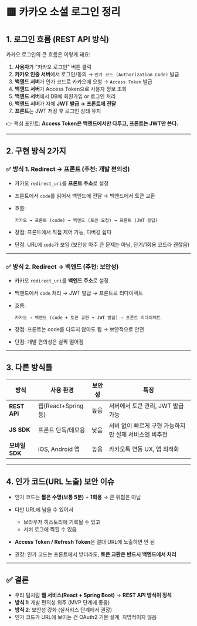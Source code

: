 
# 🟨 카카오 소셜 로그인 정리

## 1. 로그인 흐름 (REST API 방식)

카카오 로그인의 큰 흐름은 이렇게 돼요:

1. **사용자**가 "카카오 로그인" 버튼 클릭
2. **카카오 인증 서버**에서 로그인/동의 → `인가 코드 (Authorization Code)` 발급
3. **백엔드 서버**가 인가 코드로 카카오에 요청 → `Access Token` 발급
4. **백엔드 서버**가 Access Token으로 사용자 정보 조회
5. **백엔드 서버**에서 DB에 회원가입 or 로그인 처리
6. **백엔드 서버**가 자체 **JWT 발급 → 프론트에 전달**
7. **프론트**는 JWT 저장 후 로그인 상태 유지

👉 핵심 포인트: **Access Token은 백엔드에서만 다루고, 프론트는 JWT만 쓴다.**

---

## 2. 구현 방식 2가지

### ✅ 방식 1. Redirect → 프론트 (추천: 개발 편의성)

* 카카오 `redirect_uri`를 **프론트 주소**로 설정
* 프론트에서 `code`를 읽어서 백엔드에 전달 → 백엔드에서 토큰 교환
* 흐름:

  ```
  카카오 → 프론트 (code) → 백엔드 (토큰 요청) → 프론트 (JWT 응답)
  ```
* 장점: 프론트에서 직접 제어 가능, 디버깅 쉽다
* 단점: URL에 `code`가 보임 (보안상 아주 큰 문제는 아님, 단기/1회용 코드라 괜찮음)

---

### ✅ 방식 2. Redirect → 백엔드 (추천: 보안성)

* 카카오 `redirect_uri`를 **백엔드 주소**로 설정
* 백엔드에서 `code` 처리 → JWT 발급 → 프론트로 리다이렉트
* 흐름:

  ```
  카카오 → 백엔드 (code + 토큰 교환 + JWT 발급) → 프론트 리다이렉트
  ```
* 장점: 프론트는 code를 다루지 않아도 됨 → 보안적으로 안전
* 단점: 개발 편의성은 살짝 떨어짐

---

## 3. 다른 방식들

| 방식           | 사용 환경             | 보안성 | 특징                             |
| ------------ | ----------------- | --- | ------------------------------ |
| **REST API** | 웹(React+Spring 등) | 높음  | 서버에서 토큰 관리, JWT 발급 가능          |
| **JS SDK**   | 프론트 단독/데모용        | 낮음  | 서버 없이 빠르게 구현 가능하지만 실제 서비스엔 비추천 |
| **모바일 SDK**  | iOS, Android 앱    | 높음  | 카카오톡 연동 UX, 앱 최적화              |

---

## 4. 인가 코드(URL 노출) 보안 이슈

* 인가 코드는 **짧은 수명(보통 5분)** + **1회용** → 큰 위험은 아님
* 다만 URL에 남을 수 있어서

    * 브라우저 히스토리에 기록될 수 있고
    * 서버 로그에 찍힐 수 있음
* **Access Token / Refresh Token**은 절대 URL에 노출하면 안 됨
* 권장: 인가 코드는 프론트에서 받더라도, **토큰 교환은 반드시 백엔드에서 처리**

---

## ✅ 결론

* 우리 팀처럼 **웹 서비스(React + Spring Boot)** → **REST API 방식이 정석**
* **방식 1**: 개발 편의성 위주 (MVP 단계에 좋음)
* **방식 2**: 보안성 강화 (실서비스 단계에서 권장)
* 인가 코드가 URL에 보이는 건 OAuth2 기본 설계, 치명적이지 않음

